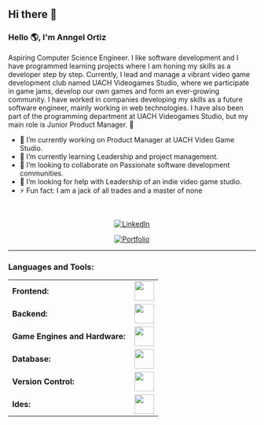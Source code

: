 ## Hi there 👋

<!--
**Anngel-o/Anngel-o** is a ✨ _special_ ✨ repository because its `README.md` (this file) appears on your GitHub profile.
-->
<link rel="stylesheet" type='text/css' href="https://cdn.jsdelivr.net/gh/devicons/devicon@latest/devicon.min.css" />

### Hello 🌎, I'm Anngel Ortiz

Aspiring Computer Science Engineer. I like software development and I have programmed learning projects where I am honing my skills as a developer step by step. Currently, I lead and manage a vibrant video game development club named UACH Videogames Studio, where we participate in game jams, develop our own games and form an ever-growing community. I have worked in companies developing my skills as a future software engineer, mainly working in web technologies. I have also been part of the programming department at UACH Videogames Studio, but my main role is Junior Product Manager. 🚀


- 🔭 I’m currently working on Product Manager at UACH Video Game Studio.
- 🌱 I’m currently learning Leadership and project management.
- 👯 I’m looking to collaborate on Passionate software development communities.
- 🤔 I’m looking for help with Leadership of an indie video game studio.
- ⚡ Fun fact: I am a jack of all trades and a master of none

<br>
<p align="center">
  <a href="https://www.linkedin.com/in/anngel-ortiz-175910283/" target="_blank">
    <img src="https://img.shields.io/badge/Connect-LinkedIn-blue?style=for-the-badge&logo=linkedin" alt="LinkedIn">
  </a>
</p>

<p align="center">
  <a href="https://anngel-o.github.io/Portafolio-AO/" target="_blank">
    <img src="https://img.shields.io/badge/Visit-Portfolio-orange?style=for-the-badge&logo=web" alt="Portfolio">
  </a>
</p>


------


<h3 align="left">Languages and Tools:</h3>
<table>
    <tr>
        <td style="font-weight: bold; padding-right: 10px; vertical-align: center;">Frontend:</td>
        <td><img height="40" src="https://skillicons.dev/icons?i=html,css,js,ts,react,figma"/></td>
    </tr>
    <tr>
        <td style="font-weight: bold; padding-right: 10px; vertical-align: center; border: none;">Backend:</td>
        <td><img height="40" src="https://skillicons.dev/icons?i=java,spring,python,nodejs"/></td>
    </tr>
    <tr>
        <td style="font-weight: bold; padding-right: 10px; vertical-align: center; border: none;">Game Engines and Hardware:</td>
        <td><img height="40" src="https://skillicons.dev/icons?i=unity,cs,arduino"/></td>
    </tr>
    <tr>
        <td style="font-weight: bold; padding-right: 10px; vertical-align: center; border: none;">Database:</td>
        <td><img height="40" src="https://skillicons.dev/icons?i=mysql,postgresql,mongodb"/></td>
    </tr>
    <tr>
        <td style="font-weight: bold; padding-right: 10px; vertical-align: center; border: none;">Version Control:</td>
        <td><img height="40" src="https://skillicons.dev/icons?i=git,github,gitlab"/></td>
    </tr>
<!--     <tr>
        <td style="font-weight: bold; padding-right: 10px; vertical-align: center; border: none;">DevOps:</td>
        <td><img height="40" src="https://skillicons.dev/icons?i=docker,githubactions,gitlarun"/></td>
    </tr> -->
    <tr>
        <td style="font-weight: bold; padding-right: 10px; vertical-align: center; border: none;">Ides:</td>
        <td><img height="40" src="https://skillicons.dev/icons?i=vscode,visualstudio,colab"/></td>
    </tr>
<!--     <tr>
        <td style="font-weight: bold; padding-right: 10px; vertical-align: center; border: none;">Operating Systems:</td>
        <td><img height="40" src="https://skillicons.dev/icons?i=windows,ubuntu"/></td>
    </tr> -->
</table>

